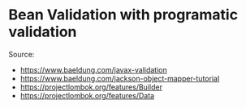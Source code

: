 # Bean Validation  with programatic validation

Source: 
 - https://www.baeldung.com/javax-validation
 - https://www.baeldung.com/jackson-object-mapper-tutorial
 - https://projectlombok.org/features/Builder
 - https://projectlombok.org/features/Data
